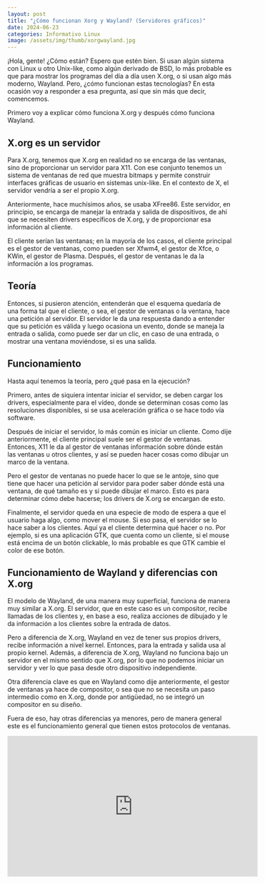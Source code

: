 ```yaml
---
layout: post
title: "¿Cómo funcionan Xorg y Wayland? (Servidores gráficos)"
date: 2024-06-23
categories: Informativo Linux
image: /assets/img/thumb/xorgwayland.jpg
---
```


¡Hola, gente! ¿Cómo están? Espero que estén bien. Si usan algún sistema con Linux u otro Unix-like, como algún derivado de BSD, lo más probable es que para mostrar los programas del día a día usen X.org, o si usan algo más moderno, Wayland. Pero, ¿cómo funcionan estas tecnologías? En esta ocasión voy a responder a esa pregunta, así que sin más que decir, comencemos.

Primero voy a explicar cómo funciona X.org y después cómo funciona Wayland.

## X.org es un servidor 

Para X.org, tenemos que X.org en realidad no se encarga de las ventanas, sino de proporcionar un servidor para X11. Con ese conjunto tenemos un sistema de ventanas de red que muestra bitmaps y permite construir interfaces gráficas de usuario en sistemas unix-like. En el contexto de X, el servidor vendría a ser el propio X.org.

Anteriormente, hace muchísimos años, se usaba XFree86. Este servidor, en principio, se encarga de manejar la entrada y salida de dispositivos, de ahí que se necesiten drivers específicos de X.org, y de proporcionar esa información al cliente.

El cliente serían las ventanas; en la mayoría de los casos, el cliente principal es el gestor de ventanas, como pueden ser Xfwm4, el gestor de Xfce, o KWin, el gestor de Plasma. Después, el gestor de ventanas le da la información a los programas.

## Teoría

Entonces, si pusieron atención, entenderán que el esquema quedaría de una forma tal que el cliente, o sea, el gestor de ventanas o la ventana, hace una petición al servidor. El servidor le da una respuesta dando a entender que su petición es válida y luego ocasiona un evento, donde se maneja la entrada o salida, como puede ser dar un clic, en caso de una entrada, o mostrar una ventana moviéndose, si es una salida.

## Funcionamiento 

Hasta aquí tenemos la teoría, pero ¿qué pasa en la ejecución?

Primero, antes de siquiera intentar iniciar el servidor, se deben cargar los drivers, especialmente para el vídeo, donde se determinan cosas como las resoluciones disponibles, si se usa aceleración gráfica o se hace todo vía software.

Después de iniciar el servidor, lo más común es iniciar un cliente. Como dije anteriormente, el cliente principal suele ser el gestor de ventanas. Entonces, X11 le da al gestor de ventanas información sobre dónde están las ventanas u otros clientes, y así se pueden hacer cosas como dibujar un marco de la ventana.

Pero el gestor de ventanas no puede hacer lo que se le antoje, sino que tiene que hacer una petición al servidor para poder saber dónde está una ventana, de qué tamaño es y si puede dibujar el marco. Esto es para determinar cómo debe hacerse; los drivers de X.org se encargan de esto.

Finalmente, el servidor queda en una especie de modo de espera a que el usuario haga algo, como mover el mouse. Si eso pasa, el servidor se lo hace saber a los clientes. Aquí ya el cliente determina qué hacer o no. Por ejemplo, si es una aplicación GTK, que cuenta como un cliente, si el mouse está encima de un botón clickable, lo más probable es que GTK cambie el color de ese botón.

## Funcionamiento de Wayland y diferencias con X.org

El modelo de Wayland, de una manera muy superficial, funciona de manera muy similar a X.org. El servidor, que en este caso es un compositor, recibe llamadas de los clientes y, en base a eso, realiza acciones de dibujado y le da información a los clientes sobre la entrada de datos.

Pero a diferencia de X.org, Wayland en vez de tener sus propios drivers, recibe información a nivel kernel. Entonces, para la entrada y salida usa al propio kernel. Además, a diferencia de X.org, Wayland no funciona bajo un servidor en el mismo sentido que X.org, por lo que no podemos iniciar un servidor y ver lo que pasa desde otro dispositivo independiente.

Otra diferencia clave es que en Wayland como dije anteriormente, el gestor de ventanas ya hace de compositor, o sea que no se necesita un paso intermedio como en X.org, donde por antigüedad, no se integró un compositor en su diseño.

Fuera de eso, hay otras diferencias ya menores, pero de manera general este es el funcionamiento general que tienen estos protocolos de ventanas.

<iframe width="560" height="315" class="ytvideo" src="https://www.youtube-nocookie.com/embed/Cvrhd0gUIVQ?si=s6KBDVWeLFTrfTvW" title="YouTube video player" frameborder="0" allow="accelerometer; autoplay; clipboard-write; encrypted-media; gyroscope; picture-in-picture; web-share" referrerpolicy="strict-origin-when-cross-origin" allowfullscreen></iframe>